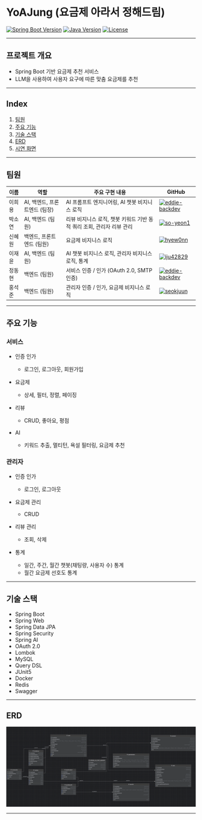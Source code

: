 # YoAJung (요금제 아라서 정해드림)

[![Spring Boot Version](https://img.shields.io/badge/Spring%20Boot-3.5.0-brightgreen)](https://spring.io/projects/spring-boot) [![Java Version](https://img.shields.io/badge/Java-17-blue)](https://www.oracle.com/java/) [![License](https://img.shields.io/badge/License-MIT-orange)](#)

---

## 프로젝트 개요

- Spring Boot 기반 요금제 추천 서비스
- LLM을 사용하여 사용자 요구에 따른 맞춤 요금제를 추천

---

## Index

1. [팀원](#팀원)
2. [주요 기능](#주요-기능)
3. [기술 스택](#기술-스택)
4. [ERD](#erd)
5. [시연 화면](#시연-화면)

---

## 팀원

| 이름  | 역할                  | 주요 구현 내용                                  | GitHub                                                                                                                                                         |
|-----|---------------------|-------------------------------------------|----------------------------------------------------------------------------------------------------------------------------------------------------------------|
| 이희용 | AI, 백엔드, 프론트엔드 (팀장) | AI 프롬프트 엔지니어링, AI 챗봇 비지니스 로직              | <a href="https://github.com/eddie-backdev"><img src="https://avatars.githubusercontent.com/u/50799519?v=4" width="100" height="100" alt="eddie-backdev" /></a> |
| 박소연 | AI, 백엔드 (팀원)        | 리뷰 비지니스 로직, 챗봇 키워드 기반 동적 쿼리 조회, 관리자 리뷰 관리 | <a href="https://github.com/so-yeon1"><img src="https://avatars.githubusercontent.com/u/82212460?v=4" width="100" height="100" alt="so-yeon1" /></a>           |
| 신혜원 | 백엔드, 프론트엔드 (팀원)     | 요금제 비지니스 로직                               | <a href="https://github.com/hyew0nn"><img src="https://avatars.githubusercontent.com/u/113279618?v=4" width="100" height="100" alt="hyew0nn" /></a>            |
| 이재윤 | AI, 백엔드 (팀원)        | AI 챗봇 비지니스 로직, 관리자 비지니스 로직, 통계            | <a href="https://github.com/iju42829"><img src="https://avatars.githubusercontent.com/u/116072376?v=4" width="100" height="100" alt="iju42829" /></a>          |
| 정동현 | 백엔드 (팀원)            | 서비스 인증 / 인가 (OAuth 2.0, SMTP 인증)          | <a href="https://github.com/Iamcalmdown"><img src="https://avatars.githubusercontent.com/u/144317474?v=4" width="100" height="100" alt="eddie-backdev" /></a>  |
| 홍석준 | 백엔드 (팀원)            | 관리자 인증 / 인가, 요금제 비지니스 로직                  | <a href="https://github.com/seokjuun"><img src="https://avatars.githubusercontent.com/u/45346977?v=4" width="100" height="100" alt="seokjuun" /></a>           |

---

## 주요 기능

### 서비스

* 인증 인가
    * 로그인, 로그아웃, 회원가입


* 요금제
    * 상세, 필터, 정렬, 페이징


* 리뷰
    * CRUD, 좋아요, 평점


* AI
    * 키워드 추출, 멀티턴, 욕설 필터링, 요금제 추천

### 관리자

* 인증 인가
    * 로그인, 로그아웃


* 요금제 관리
    * CRUD


* 리뷰 관리
    * 조회, 삭제


* 통계
    * 일간, 주간, 월간 챗봇(채팅량, 사용자 수) 통계
    * 월간 요금제 선호도 통계

---

## 기술 스택

- Spring Boot
- Spring Web
- Spring Data JPA
- Spring Security
- Spring AI
- OAuth 2.0
- Lombok
- MySQL
- Query DSL
- JUnit5
- Docker
- Redis
- Swagger

---

## ERD

![ERD](erd.png)

---
